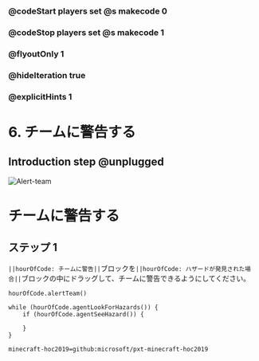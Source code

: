 ### @codeStart players set @s makecode 0
### @codeStop players set @s makecode 1

### @flyoutOnly 1
### @hideIteration true 
### @explicitHints 1

# 6. チームに警告する

## Introduction step @unplugged

![Alert-team](/static/hour-of-code/alert.gif)

# チームに警告する

## ステップ 1

`||hourOfCode: チームに警告||`ブロックを`||hourOfCode: ハザードが発見された場合||`ブロックの中にドラッグして、チームに警告できるようにしてください。

```ghost
hourOfCode.alertTeam()
```

```template
while (hourOfCode.agentLookForHazards()) {
    if (hourOfCode.agentSeeHazard()) {
        
    }
}
```

```package
minecraft-hoc2019=github:microsoft/pxt-minecraft-hoc2019
```